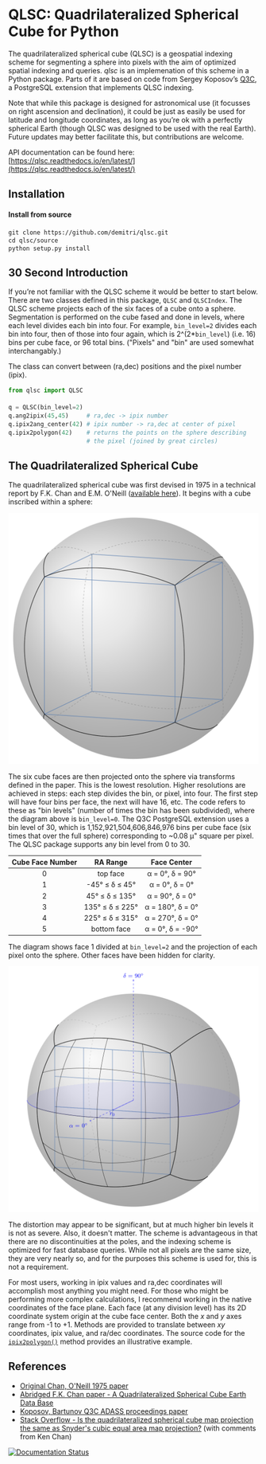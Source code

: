 # QLSC: Quadrilateralized Spherical Cube for Python

The quadrilateralized spherical cube (QLSC) is a geospatial indexing scheme for segmenting a sphere into pixels with the aim of optimized spatial indexing and queries. *qlsc* is an implemenation of this scheme in a Python package. Parts of it are based on code from Sergey Koposov’s [Q3C](https://github.com/segasai/q3c), a PostgreSQL extension that implements QLSC indexing.

Note that while this package is designed for astronomical use (it focusses on right ascension and declination), it could be just as easily be used for latitude and longitude coordinates, as long as you’re ok with a perfectly spherical Earth (though QLSC was designed to be used with the real Earth). Future updates may better facilitate this, but contributions are welcome.

API documentation can be found here: [https://qlsc.readthedocs.io/en/latest/](https://qlsc.readthedocs.io/en/latest/)

## Installation

#### Install from source

    git clone https://github.com/demitri/qlsc.git
    cd qlsc/source
    python setup.py install
   
## 30 Second Introduction

If you’re not familiar with the QLSC scheme it would be better to start below. There are two classes defined in this package, `QLSC` and `QLSCIndex`. The QLSC scheme projects each of the six faces of a cube onto a sphere. Segmentation is performed on the cube fased and done in levels, where each level divides each bin into four. For example, `bin_level=2` divides each bin into four, then of those into four again, which is 2^(2*`bin_level`) (i.e. 16) bins per cube face, or 96 total bins. ("Pixels" and "bin" are used somewhat interchangably.)

The class can convert between (ra,dec) positions and the pixel number (ipix).

```python
from qlsc import QLSC
    
q = QLSC(bin_level=2)
q.ang2ipix(45,45)     # ra,dec -> ipix number
q.ipix2ang_center(42) # ipix number -> ra,dec at center of pixel
q.ipix2polygon(42)    # returns the points on the sphere describing
                      # the pixel (joined by great circles)
``` 

## The Quadrilateralized Spherical Cube

The quadrilateralized spherical cube was first devised in 1975 in a technical report by F.K. Chan and E.M. O'Neill ([available here](https://ntrl.ntis.gov/NTRL/dashboard/searchResults/titleDetail/ADA010232.xhtml)). It begins with a cube inscribed within a sphere:

![](figures/cube_in_sphere/cube_in_sphere.png)

The six cube faces are then projected onto the sphere via transforms defined in the paper. This is the lowest resolution. Higher resolutions are achieved in steps: each step divides the bin, or pixel, into four. The first step will have four bins per face, the next will have 16, etc. The code refers to these as "bin levels" (number of times the bin has been subdivided), where the diagram above is `bin_level=0`. The Q3C PostgreSQL extension uses a bin level of 30, which is 1,152,921,504,606,846,976 bins per cube face (six times that over the full sphere) corresponding to ~0.08 μ" square per pixel. The QLSC package supports any bin level from 0 to 30.

| Cube Face Number | RA Range | Face Center    |
|:----------------:| :------: | :------------: |
|  0          | top face | α = 0°, δ = 90° |
|  1          | -45° ≤ δ ≤ 45° | α = 0°, δ = 0° |
|  2          | 45° ≤ δ ≤ 135° | α = 90°, δ = 0° |
|  3          | 135° ≤ δ ≤ 225° | α = 180°, δ = 0° |
|  4          | 225° ≤ δ ≤ 315° | α = 270°, δ = 0° |
|  5          | bottom face | α = 0°, δ = -90° |

The diagram shows face 1 divided at `bin_level=2` and the projection of each pixel onto the sphere. Other faces have been hidden for clarity.

![](figures/cube_subdivisions/cube_subdivisions.png)

The distortion may appear to be significant, but at much higher bin levels it is not as severe. Also, it doesn't matter. The scheme is advantageous in that there are no discontinuities at the poles, and the indexing scheme is optimized for fast database queries. While not all pixels are the same size, they are very nearly so, and for the purposes this scheme is used for, this is not a requirement.

For most users, working in ipix values and ra,dec coordinates will accomplish most anything you might need. For those who might be performing more complex calculations, I recommend working in the native coordinates of the face plane. Each face (at any division level) has its 2D coordinate system origin at the cube face center. Both the *x* and *y* axes range from -1 to +1. Methods are provided to translate between *xy* coordinates, ipix value, and ra/dec coordinates. The source code for the [`ipix2polygon()`](https://qlsc.readthedocs.io/en/latest/api.html#qlsc.QLSC.ipix2polygon) method provides an illustrative example.

## References

* [Original Chan, O'Neill 1975 paper](https://ntrl.ntis.gov/NTRL/dashboard/searchResults/titleDetail/ADA010232.xhtml)
* [Abridged F.K. Chan paper - A Quadrilateralized Spherical Cube Earth Data Base](https://ntrs.nasa.gov/archive/nasa/casi.ntrs.nasa.gov/19810002572.pdf)
* [Koposov, Bartunov Q3C ADASS proceedings paper](https://ui.adsabs.harvard.edu/abs/2006ASPC..351..735K/abstract)
* [Stack Overflow - Is the quadrilateralized spherical cube map projection the same as Snyder's cubic equal area map projection?](https://gis.stackexchange.com/questions/40957/is-the-quadrilateralized-spherical-cube-map-projection-the-same-as-snyders-cubi) (with comments from Ken Chan)


[![Documentation Status](https://readthedocs.org/projects/qlsc/badge/?version=latest)](https://qlsc.readthedocs.io/en/latest/?badge=latest)


